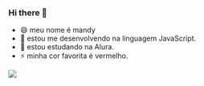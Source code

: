### Hi there 👋

- 😄 meu nome é mandy
- 🌱 estou me desenvolvendo na linguagem JavaScript.
- 🤔 estou estudando na Alura.
- ⚡ minha cor favorita é vermelho.
  

![](https://media1.tenor.com/m/KOMN72qhJ-sAAAAC/haikyuu-hinata.gif)
